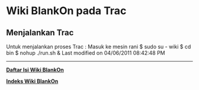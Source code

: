 # Wiki BlankOn pada Trac

## Menjalankan Trac
Untuk menjalankan proses Trac :
Masuk ke mesin rani
    $ sudo su - wiki
    $ cd bin
    $ nohup ./run.sh &
Last modified on 04/06/2011 08:42:48 PM
 
---
[**Daftar Isi Wiki BlankOn**](/DaftarIsi/README.md)
 
[**Indeks Wiki BlankOn**](/Indeks.md)
